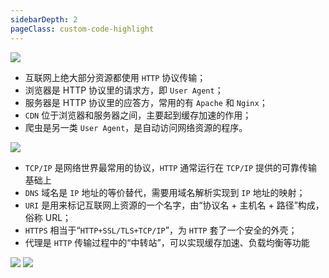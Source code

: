 ```yaml
---
sidebarDepth: 2
pageClass: custom-code-highlight
---
```


![](http://blog.poetries.top/img-repo/2019/12/2.png)

- 互联网上绝大部分资源都使用 `HTTP` 协议传输；
- 浏览器是 HTTP 协议里的请求方，即 `User Agent`；
- 服务器是 HTTP 协议里的应答方，常用的有 `Apache` 和 `Nginx`；
- `CDN` 位于浏览器和服务器之间，主要起到缓存加速的作用；
- 爬虫是另一类 `User Agent`，是自动访问网络资源的程序。

![](http://blog.poetries.top/img-repo/2019/12/3.png)

- `TCP/IP` 是网络世界最常用的协议，`HTTP` 通常运行在 `TCP/IP` 提供的可靠传输基础上
- `DNS` 域名是 `IP` 地址的等价替代，需要用域名解析实现到 `IP` 地址的映射；
- `URI` 是用来标记互联网上资源的一个名字，由“协议名 + 主机名 + 路径”构成，俗称 URL；
- `HTTPS` 相当于“`HTTP+SSL/TLS+TCP/IP`”，为 `HTTP` 套了一个安全的外壳；
- 代理是 `HTTP` 传输过程中的“中转站”，可以实现缓存加速、负载均衡等功能

![](http://blog.poetries.top/img-repo/2019/12/91.png)
![](http://blog.poetries.top/img-repo/2019/12/92.png)


